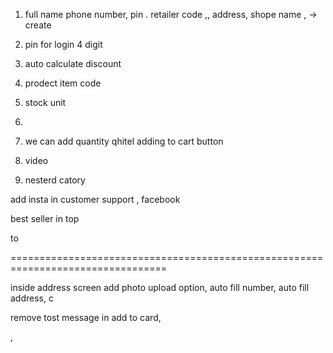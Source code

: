 
1) full name phone number, pin . retailer code ,, address, shope name ,  -> create 

2) pin for login 4 digit

3) auto calculate discount


4) prodect item code

5) stock unit

7) 

6) we can add quantity qhitel adding to cart button 
4) video 

6) nesterd catory


add insta in customer support , facebook

best seller in top 

to

=================================================================================



inside address screen add photo upload option, auto fill number, auto fill address, c

remove tost message in add to card, 



,

